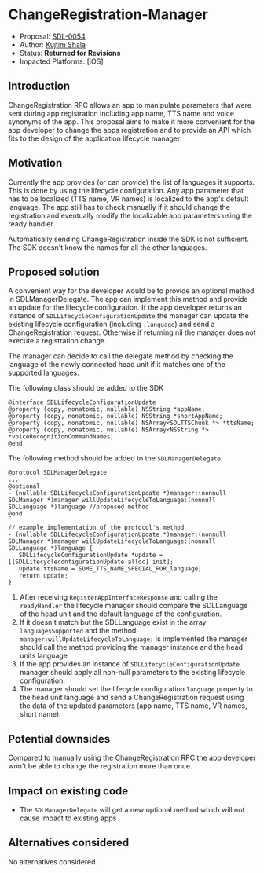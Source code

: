 # ChangeRegistration-Manager

* Proposal: [SDL-0054](0054-change-registration-manager.md)
* Author: [Kujtim Shala](https://www.github.com/kshala-ford)
* Status: **Returned for Revisions**
* Impacted Platforms: [iOS]

## Introduction

ChangeRegistration RPC allows an app to manipulate parameters that were sent during app registration including app name, TTS name and voice synonyms of the app. This proposal aims to make it more convenient for the app developer to change the apps registration and to provide an API which fits to the design of the application lifecycle manager.

## Motivation

Currently the app provides (or can provide) the list of languages it supports. This is done by using the lifecycle configuration. Any app parameter that has to be localized (TTS name, VR names) is localized to the app's default language. The app still has to check manually if it should change the registration and eventually modify the localizable app parameters using the ready handler.

Automatically sending ChangeRegistration inside the SDK is not sufficient. The SDK doesn't know the names for all the other languages.

## Proposed solution

A convenient way for the developer would be to provide an optional method in SDLManagerDelegate. The app can implement this method and provide an update for the lifecycle configuration. If the app developer returns an instance of `SDLLifecycleConfigurationUpdate` the manager can update the existing lifecycle configuration (including `.language`)  and send a ChangeRegistration request. Otherwise if returning nil the manager does not execute a registration change.

The manager can decide to call the delegate method by checking the language of the newly connected head unit if it matches one of the supported languages.

The following class should be added to the SDK

```objc
@interface SDLLifecycleConfigurationUpdate
@property (copy, nonatomic, nullable) NSString *appName;
@property (copy, nonatomic, nullable) NSString *shortAppName;
@property (copy, nonatomic, nullable) NSArray<SDLTTSChunk *> *ttsName;
@property (copy, nonatomic, nullable) NSArray<NSString *> *voiceRecognitionCommandNames;
@end
``` 

The following method should be added to the `SDLManagerDelegate`.

 ```objc
 @protocol SDLManagerDelegate
 ...
 @optional
 - (nullable SDLLifecycleConfigurationUpdate *)manager:(nonnull SDLManager *)manager willUpdateLifecycleToLanguage:(nonnull SDLLanguage *)language //proposed method
 @end

// example implementation of the protocol's method
- (nullable SDLLifecycleConfigurationUpdate *)manager:(nonnull SDLManager *)manager willUpdateLifecycleToLanguage:(nonnull SDLLanguage *)language {
    SDLLifecycleConfigurationUpdate *update = [[SDLLifecycleconfigurationUpdate alloc] init];
    update.ttsName = SOME_TTS_NAME_SPECIAL_FOR_language;
    return update;
}
```

1. After receiving `RegisterAppInterfaceResponse` and calling the `readyHandler` the lifecycle manager should compare the SDLLanguage of the head unit and the default language of the configuration.
2. If it doesn't match but the SDLLanguage exist in the array `languagesSupported` and the method `manager:willUpdateLifecycleToLanguage:` is implemented the manager should call the method providing the manager instance and the head units language
3. If the app provides an instance of `SDLLifecycleConfigurationUpdate` manager should apply all non-null parameters to the existing lifecycle configuration.
4. The manager should set the lifecycle configuration `language` property to the head unit language and send a ChangeRegistration request using the data of the updated parameters (app name, TTS name, VR names, short name).

## Potential downsides

Compared to manually using the ChangeRegistration  RPC the app developer won't be able to change the registration more than once.

## Impact on existing code

- The `SDLManagerDelegate` will get a new optional method which will not cause impact to existing apps

## Alternatives considered

No alternatives considered.
